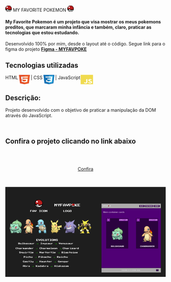 <img width="20px" src="./assets/favIcon.svg"> MY FAVORITE POKEMON <img width="20px" src="./assets/favIcon.svg">

<h4>My Favorite Pokemon é um projeto que visa mostrar os meus pokemons preditos, que marcaram minha infância e também, claro, praticar as tecnologias que estou estudando.</h4>

<p>Desenvolvido 100% por mim, desde o layout até o código. Segue link para o figma do projeto <strong><a href="https://www.figma.com/file/XDysrDjvWhPhV5EEZo7Ybh/MYFAVPOKE?node-id=2%3A10&t=b4MgxGCF6rNkppG7-1" target="_blank">Figma - MYFAVPOKE</a></strong></p>

<h2>Tecnologias utilizadas</h2>
<div style="display:flex">
HTML <img align="center" alt="HTML" height="30" width="40" src="https://raw.githubusercontent.com/devicons/devicon/master/icons/html5/html5-original.svg"> |
CSS <img align="center" alt="CSS" height="30" width="40" src="https://raw.githubusercontent.com/devicons/devicon/master/icons/css3/css3-original.svg"> |
JavaScript <img align="center" alt="JS" height="30" width="40" src="https://raw.githubusercontent.com/devicons/devicon/master/icons/javascript/javascript-plain.svg">
</div>

<h2>Descrição:</h2>
<p>Projeto desenvolvido com o objetivo de praticar a manipulação da DOM através do JavaScript. </p>

<br>
<h2>Confira o projeto clicando no link abaixo</h2>
<br><br>
<a align="center" href="https://romeoliveirasantos.github.io/MYFAVPOKE/pokemons.html" target="_blank"><p>Confira</p></a>
<br><br>
<div align="center">
<img src="./assets/projeto.png" border="0">
</div>
